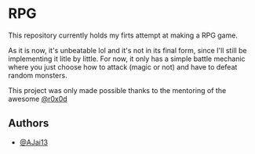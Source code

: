 # RPG

This repository currently holds my firts attempt at making a RPG game. 

As it is now, it's unbeatable lol and it's not in its final form, since I'll still be implementing it litle by little.
For now, it only has a simple battle mechanic where you just choose how to attack (magic or not) and have to defeat random monsters.   
 

This project was only made possible thanks to the mentoring of the awesome [@r0x0d](https://github.com/r0x0d)



## Authors

- [@AJai13](https://github.com/AJai13)
